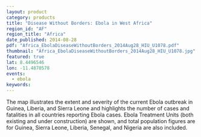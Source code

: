 ```yaml
---
layout: product
category: products
title: "Disease Without Borders: Ebola in West Africa"
region_id: "AF"
region_title: "Africa"
date_published: 2014-08-28
pdf: "Africa_EbolaDiseaseWithoutBorders_2014Aug28_HIU_U1078.pdf"
thumbnail: "Africa_EbolaDiseaseWithoutBorders_2014Aug28_HIU_U1078.jpg"
featured: true
lat: 8.4496546 
lon: -11.4870578
events:
  - ebola
keywords:
---
```

The map illustrates the extent and severity of the current Ebola outbreak in Guinea, Liberia, and Sierra Leone and highlights the number of cases and fatalities in all countries reporting Ebola cases. Ebola Treatment Units (both existing and under construction) are shown, and total population figures are for Guinea, Sierra Leone, Liberia, Senegal, and Nigeria are also included.
